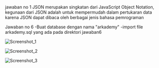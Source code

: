 jawaban no 1
JSON merupakan singkatan dari JavaScript Object Notation, kegunaan dari JSON adalah untuk mempermudah dalam pertukaran data karena JSON dapat dibaca oleh berbagai jenis bahasa pemrograman

Jawaban no 6
-Buat database dengan nama "arkademy"
-import file arkademy.sql yang ada pada direktori jawaban6

![Screenshot_1](https://user-images.githubusercontent.com/48039021/67622002-c5ff9400-f83f-11e9-89c1-daee54a9bd11.png)

![Screenshot_2](https://user-images.githubusercontent.com/48039021/67622030-1e369600-f840-11e9-9157-000809c47274.png)

![Screenshot_3](https://user-images.githubusercontent.com/48039021/67622042-33132980-f840-11e9-922d-51e53998b7b9.png)


